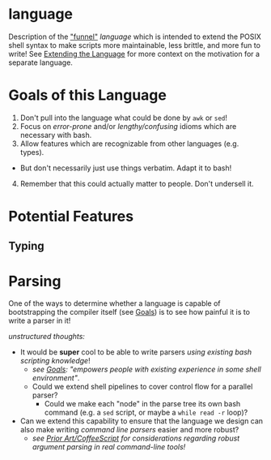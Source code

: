 language
========

Description of the ["funnel"](../README.md) *language* which is intended to extend the POSIX shell syntax to make scripts more maintainable, less brittle, and more fun to write! See [Extending the Language](../README.md#extending-the-language) for more context on the motivation for a separate language.

# Goals of this Language
1. Don't pull into the language what could be done by `awk` or `sed`!
2. Focus on *error-prone* and/or *lengthy/confusing* idioms which are necessary with bash.
3. Allow features which are recognizable from other languages (e.g. types).
  - But don't necessarily just use things verbatim. Adapt it to bash!
4. Remember that this could actually matter to people. Don't undersell it.

# Potential Features
## Typing


# Parsing
One of the ways to determine whether a language is capable of bootstrapping the compiler itself (see [Goals](../README.md#goals)) is to see how painful it is to write a parser in it!

*unstructured thoughts:*
- It would be **super** cool to be able to write parsers *using existing bash scripting knowledge*!
  - *see [Goals](../README.md#goals): "empowers people with existing experience in some shell environment"*.
  - Could we extend shell pipelines to cover control flow for a parallel parser?
    - Could we make each "node" in the parse tree its own bash command (e.g. a `sed` script, or maybe a `while read -r` loop)?
- Can we extend this capability to ensure that the language we design can also make writing *command line parsers* easier and more robust?
  - *see [Prior Art/CoffeeScript](../cli/README.md#cofeescript) for considerations regarding robust argument parsing in real command-line tools!*
